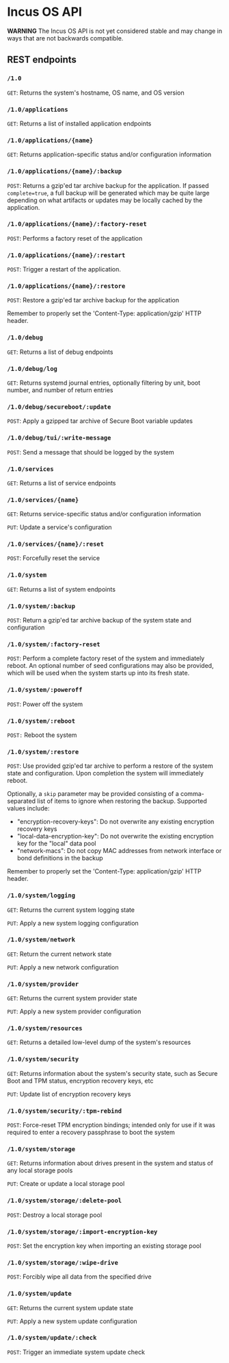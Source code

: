 # Incus OS API

**WARNING** The Incus OS API is not yet considered stable and may change in ways that
are not backwards compatible.

## REST endpoints

### `/1.0`

`GET`: Returns the system's hostname, OS name, and OS version

### `/1.0/applications`

`GET`: Returns a list of installed application endpoints

### `/1.0/applications/{name}`

`GET`: Returns application-specific status and/or configuration information

### `/1.0/applications/{name}/:backup`

`POST`: Returns a gzip'ed tar archive backup for the application. If passed `complete=true`, a
full backup will be generated which may be quite large depending on what artifacts or
updates may be locally cached by the application.

### `/1.0/applications/{name}/:factory-reset`

`POST`: Performs a factory reset of the application

### `/1.0/applications/{name}/:restart`

`POST`: Trigger a restart of the application.

### `/1.0/applications/{name}/:restore`

`POST`: Restore a gzip'ed tar archive backup for the application

Remember to properly set the 'Content-Type: application/gzip' HTTP header.

### `/1.0/debug`

`GET`: Returns a list of debug endpoints

### `/1.0/debug/log`

`GET`: Returns systemd journal entries, optionally filtering by unit, boot number, and number of return entries

### `/1.0/debug/secureboot/:update`

`POST`: Apply a gzipped tar archive of Secure Boot variable updates

### `/1.0/debug/tui/:write-message`

`POST`: Send a message that should be logged by the system

### `/1.0/services`

`GET`: Returns a list of service endpoints

### `/1.0/services/{name}`

`GET`: Returns service-specific status and/or configuration information

`PUT`: Update a service's configuration

### `/1.0/services/{name}/:reset`

`POST`: Forcefully reset the service

### `/1.0/system`

`GET`: Returns a list of system endpoints

### `/1.0/system/:backup`

`POST`: Return a gzip'ed tar archive backup of the system state and configuration

### `/1.0/system/:factory-reset`

`POST`: Perform a complete factory reset of the system and immediately reboot. An
optional number of seed configurations may also be provided, which will be used
when the system starts up into its fresh state.

### `/1.0/system/:poweroff`

`POST`: Power off the system

### `/1.0/system/:reboot`

`POST:` Reboot the system

### `/1.0/system/:restore`

`POST`: Use provided gzip'ed tar archive to perform a restore of the system state and
configuration. Upon completion the system will immediately reboot.

Optionally, a `skip` parameter may be provided consisting of a comma-separated
list of items to ignore when restoring the backup. Supported values include:

- "encryption-recovery-keys": Do not overwrite any existing encryption recovery keys
- "local-data-encryption-key": Do not overwrite the existing encryption key for the "local" data pool
- "network-macs": Do not copy MAC addresses from network interface or bond definitions in the backup

Remember to properly set the 'Content-Type: application/gzip' HTTP header.

### `/1.0/system/logging`

`GET`: Returns the current system logging state

`PUT`: Apply a new system logging configuration

### `/1.0/system/network`

`GET`: Return the current network state

`PUT`: Apply a new network configuration

### `/1.0/system/provider`

`GET`: Returns the current system provider state

`PUT`: Apply a new system provider configuration

### `/1.0/system/resources`

`GET`: Returns a detailed low-level dump of the system's resources

### `/1.0/system/security`

`GET`: Returns information about the system's security state, such as Secure Boot and TPM
status, encryption recovery keys, etc

`PUT`: Update list of encryption recovery keys

### `/1.0/system/security/:tpm-rebind`

`POST`: Force-reset TPM encryption bindings; intended only for use if it was required to enter
a recovery passphrase to boot the system

### `/1.0/system/storage`

`GET`: Returns information about drives present in the system and status of any local storage pools

`PUT`: Create or update a local storage pool

### `/1.0/system/storage/:delete-pool`

`POST`: Destroy a local storage pool

### `/1.0/system/storage/:import-encryption-key`

`POST`: Set the encryption key when importing an existing storage pool

### `/1.0/system/storage/:wipe-drive`

`POST`: Forcibly wipe all data from the specified drive

### `/1.0/system/update`

`GET`: Returns the current system update state

`PUT`: Apply a new system update configuration

### `/1.0/system/update/:check`

`POST`: Trigger an immediate system update check
